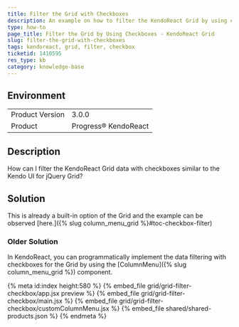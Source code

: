 ```yaml
---
title: Filter the Grid with Checkboxes
description: An example on how to filter the KendoReact Grid by using checkboxes.
type: how-to
page_title: Filter the Grid by Using Checkboxes - KendoReact Grid
slug: filter-the-grid-with-checkboxes
tags: kendoreact, grid, filter, checkbox
ticketid: 1410595
res_type: kb
category: knowledge-base
---
```


## Environment

<table>
    <tbody>
	    <tr>
	    	<td>Product Version</td>
	    	<td>3.0.0</td>
	    </tr>
	    <tr>
	    	<td>Product</td>
	    	<td>Progress® KendoReact</td>
	    </tr>
    </tbody>
</table>


## Description

How can I filter the KendoReact Grid data with checkboxes similar to the Kendo UI for jQuery Grid?

## Solution

This is already a built-in option of the Grid and the example can be observed [here.]({% slug column_menu_grid %}#toc-checkbox-filter)

### Older Solution

In KendoReact, you can programmatically implement the data filtering with checkboxes for the Grid by using the [ColumnMenu]({% slug column_menu_grid %}) component.

{% meta id:index height:580 %}
{% embed_file grid/grid-filter-checkbox/app.jsx preview %}
{% embed_file grid/grid-filter-checkbox/main.jsx %}
{% embed_file grid/grid-filter-checkbox/customColumnMenu.jsx %}
{% embed_file shared/shared-products.json %}
{% endmeta %}